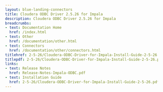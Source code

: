 ```yaml
---
layout: blue-landing-connectors
title: Cloudera ODBC Driver 2.5.26 for Impala
description: Cloudera ODBC Driver 2.5.26 for Impala
breadcrumbs:
- text: Documentation Home
  href: /index.html
- text: Other
  href: /documentation/other.html
- text: Connectors
  href: /documentation/other/connectors.html
titlehref: 2-5-26/Cloudera-ODBC-Driver-for-Impala-Install-Guide-2-5-26.pdf
titlepdf: 2-5-26/Cloudera-ODBC-Driver-for-Impala-Install-Guide-2-5-26.pdf
links:
- text: Release Notes
  href: Release-Notes-Impala-ODBC.pdf
- text: Installation Guide
  href: 2-5-26/Cloudera-ODBC-Driver-for-Impala-Install-Guide-2-5-26.pdf
---
```

